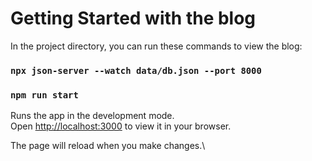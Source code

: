 # Getting Started with the blog

In the project directory, you can run these commands to view the blog:

### `npx json-server --watch data/db.json --port 8000`
### `npm run start`

Runs the app in the development mode.\
Open [http://localhost:3000](http://localhost:3000) to view it in your browser.

The page will reload when you make changes.\
